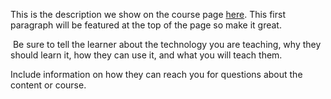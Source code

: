 This is the description we show on the course page [here](https://lab.github.com/Krishabhh/the-way-of-heaven). This first paragraph will be featured at the top of the page so make it great.
​

​
Be sure to tell the learner about the technology you are teaching, why they should learn it, how they can use it, and what you will teach them.
​


Include information on how they can reach you for questions about the content or course. 